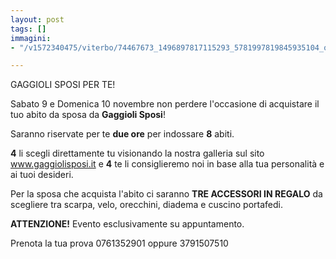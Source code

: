 ```yaml
---
layout: post
tags: []
immagini:
- "/v1572340475/viterbo/74467673_1496897817115293_5781997819845935104_o_ohcjsy.jpg"

---
```

GAGGIOLI SPOSI PER TE!

Sabato 9 e Domenica 10 novembre non perdere l'occasione di acquistare il tuo abito da sposa da **Gaggioli Sposi**!

Saranno riservate per te **due ore** per indossare **8** abiti. 

 **4** li scegli direttamente tu visionando la nostra galleria sul sito www.gaggiolisposi.it e **4** te li consiglieremo noi in base alla tua personalità e ai tuoi desideri.

Per la sposa che acquista l'abito ci saranno **TRE ACCESSORI IN REGALO** da scegliere tra scarpa, velo, orecchini, diadema e cuscino portafedi.

**ATTENZIONE!** Evento esclusivamente su appuntamento.

Prenota la tua prova 0761352901 oppure 3791507510 
